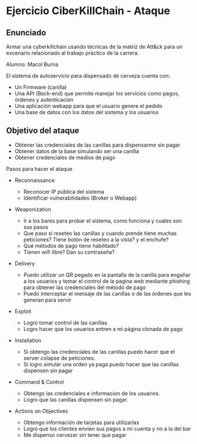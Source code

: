 # Ejercicio CiberKillChain - Ataque

## Enunciado

Armar una cyberkillchain usando técnicas de la matriz de Att&ck para un escenario relacionado al trabajo práctico de la carrera.

Alumno: Macol Burna

El sistema de autoservicio para dispensado de cerveza cuenta con:
 * Un Firmware (canilla)
 * Una API (Back-end) que permite manejar los servicios como pagos, órdenes y autenticación
 * Una aplicación webapp para que el usuario genere el pedido
 * Una base de datos con los datos del sistema y los usuarios

## Objetivo del ataque

 * Obtener las credenciales de las canillas para dispensarme sin pagar
 * Obtener datos de la base simulando ser una canilla
 * Obtener credenciales de medios de pago
       
Pasos para hacer el ataque

* Reconnaissance
  - Reconocer IP pública del sistema
  - Identificar vulnerabilidades (Broker o Webapp)

* Weaponization
  - Ir a los bares para probar el sistema, como funciona y cuales son sus pasos
  - Que paso si reseteo las canillas y cuando prende tiene muchas peticiones? Tiene botón de reseteo a la vista? y el enchufe?
  - Qué métodos de pago tiene habilitado?
  - Tienen wifi libre? Dan su contraseña?

* Delivery
  - Puedo utilizar un QR pegado en la pantalla de la canilla para engañar a los usuarios y tomar el control de la pagina web mediante phishing para obtener las credenciales del método de pago
  - Puedo interceptar el mensaje de las canillas o de las órdenes que les generan para servir

* Exploit
  - Logro tomar control de las canillas
  - Logro hacer que los usuarios entren a mi página clonada de pago

* Installation
  - Si obtengo las credenciales de las canillas puedo hacer que el server colapse de peticiones.
  - Si logro simular una orden ya paga puedo hacer que las canillas dispensen sin pagar

* Command & Control
  - Obtengo las credenciales e informacion de los usuarios.
  - Logro que las canillas dispensen sin pagar.
  
* Actions on Objectives
  - Obtengo información de tarjetas para utilizarlas
  - Logro que los clientes envíen sus pagos a mí cuenta y no a la del bar
  - Me dispenso cervezar sin tener que pagar

